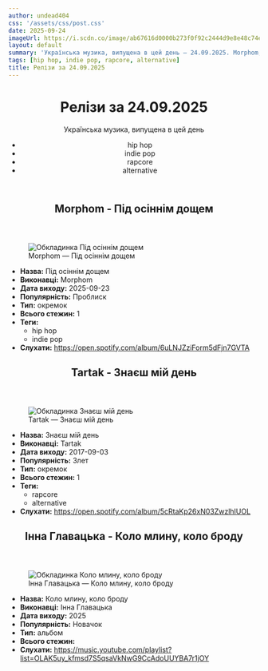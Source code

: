 ```yaml
---
author: undead404
css: '/assets/css/post.css'
date: 2025-09-24
imageUrl: https://i.scdn.co/image/ab67616d0000b273f0f92c2444d9e8e48c74ed8b
layout: default
summary: 'Українська музика, випущена в цей день – 24.09.2025. Morphom, Tartak, Інна Главацька та інші'
tags: [hip hop, indie pop, rapcore, alternative]
title: Релізи за 24.09.2025
---
```


<main class="main-content">
  <header>
    <h1>Релізи за <time datetime="2025-09-24">24.09.2025</time></h1>
    <p class="summary">Українська музика, випущена в цей день</p>
      <ul class="tags">
          <li>hip hop</li>
          <li>indie pop</li>
          <li>rapcore</li>
          <li>alternative</li>
      </ul>
  </header>
  <section class="releases">
    <article class="release">
      <header>
        <h2>
          Morphom - Під осіннім дощем
        </h2>
      </header>
      <figure>
        <img src="https://i.scdn.co/image/ab67616d0000b273f0f92c2444d9e8e48c74ed8b" alt="Обкладинка Під осіннім дощем">
        <figcaption>Morphom — Під осіннім дощем</figcaption>
      </figure>
      <ul>
        <li><strong>Назва:</strong> Під осіннім дощем</li>
        <li><strong>Виконавці:</strong> Morphom</li>
        <li><strong>Дата виходу:</strong> 2025-09-23</li>
        <li><strong>Популярність:</strong> Проблиск</li>
        <li><strong>Тип:</strong> окремок</li>
        <li><strong>Всього стежин:</strong> 1</li>
            <li><strong>Теги:</strong>
            <ul class="tags">
                <li class="tag">hip hop</li>
                <li class="tag">indie pop</li>
            </ul>
            </li>
        <li><strong>Слухати:</strong> <a href="https://open.spotify.com/album/6uLNJZziForm5dFjn7GVTA" target="_blank">https:&#x2F;&#x2F;open.spotify.com&#x2F;album&#x2F;6uLNJZziForm5dFjn7GVTA</a></li>
      </ul>
    </article>
    <article class="release">
      <header>
        <h2>
          Tartak - Знаєш мій день
        </h2>
      </header>
      <figure>
        <img src="https://i.scdn.co/image/ab67616d0000b2730e448901bbdd34af9f08c3d2" alt="Обкладинка Знаєш мій день">
        <figcaption>Tartak — Знаєш мій день</figcaption>
      </figure>
      <ul>
        <li><strong>Назва:</strong> Знаєш мій день</li>
        <li><strong>Виконавці:</strong> Tartak</li>
        <li><strong>Дата виходу:</strong> 2017-09-03</li>
        <li><strong>Популярність:</strong> Злет</li>
        <li><strong>Тип:</strong> окремок</li>
        <li><strong>Всього стежин:</strong> 1</li>
            <li><strong>Теги:</strong>
            <ul class="tags">
                <li class="tag">rapcore</li>
                <li class="tag">alternative</li>
            </ul>
            </li>
        <li><strong>Слухати:</strong> <a href="https://open.spotify.com/album/5cRtaKp26xN03ZwzlhIUOL" target="_blank">https:&#x2F;&#x2F;open.spotify.com&#x2F;album&#x2F;5cRtaKp26xN03ZwzlhIUOL</a></li>
      </ul>
    </article>
    <article class="release">
      <header>
        <h2>
          Інна Главацька - Коло млину, коло броду
        </h2>
      </header>
      <figure>
        <img src="https://lh3.googleusercontent.com/oQ8Cpez70IC7Cy8uCNTNByvzaNa6wg009YCmjRLVPrNED6fK9BXGWbyrepclw6ZyYPAPg_e3fGz5Fg9K=w544-h544-l90-rj" alt="Обкладинка Коло млину, коло броду">
        <figcaption>Інна Главацька — Коло млину, коло броду</figcaption>
      </figure>
      <ul>
        <li><strong>Назва:</strong> Коло млину, коло броду</li>
        <li><strong>Виконавці:</strong> Інна Главацька</li>
        <li><strong>Дата виходу:</strong> 2025</li>
        <li><strong>Популярність:</strong> Новачок</li>
        <li><strong>Тип:</strong> альбом</li>
        <li><strong>Всього стежин:</strong> </li>
        <li><strong>Слухати:</strong> <a href="https://music.youtube.com/playlist?list=OLAK5uy_kfmsd7S5qsaVkNwG9CcAdoUUYBA7r1jOY" target="_blank">https:&#x2F;&#x2F;music.youtube.com&#x2F;playlist?list&#x3D;OLAK5uy_kfmsd7S5qsaVkNwG9CcAdoUUYBA7r1jOY</a></li>
      </ul>
    </article>
  </section>
</main>
